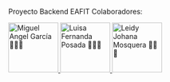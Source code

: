 Proyecto Backend EAFIT
Colaboradores: 

<a href="[https://github.com/johndoe](https://github.com/Mangelzz)">
  <img alt="Miguel Angel García 💙💙💙" width="100">
</a>

<a href="[https://github.com/janesmith](https://github.com/luffepo)">
  <img alt="Luisa Fernanda Posada 💙💙💙" width="100">
</a>

<a href="https://github.com/JohanitaM">
  <img src="" alt="Leidy Johana Mosquera 💙💙💙" width="100">
</a>
